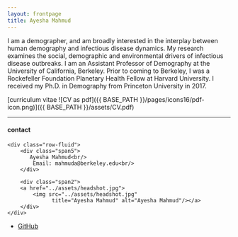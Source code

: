 ```yaml
---
layout: frontpage
title: Ayesha Mahmud
---
```


I am a demographer, and am broadly interested in the interplay between human demography and infectious disease dynamics. My research examines the social, demographic and environmental drivers of infectious disease outbreaks. I am an Assistant Professor of Demography at the University of California, Berkeley. Prior to coming to Berkeley, I was a Rockefeller Foundation Planetary Health Fellow at Harvard University. I received my Ph.D. in Demography from Princeton University in 2017.

[curriculum vitae ![CV as pdf]({{ BASE_PATH }}/pages/icons16/pdf-icon.png)]({{ BASE_PATH }}/assets/CV.pdf)<br/>


---


<div class="container">
<h4><a name="contact"></a>contact</h4>

    <div class="row-fluid">
        <div class="span5">
           Ayesha Mahmud<br/>
            Email: mahmuda@berkeley.edu<br/>
        </div>

        <div class="span2">
        <a href="../assets/headshot.jpg">
            <img src="../assets/headshot.jpg"
                  title="Ayesha Mahmud" alt="Ayesha Mahmud"/></a>
        </div>
    </div>
</div>

<div class="navbar">
  <div class="navbar-inner">
      <ul class="nav">
                    <li><a href="https://github.com/AyeshaMahmud">GitHub</a></li>
      </ul>
  </div>
</div>
